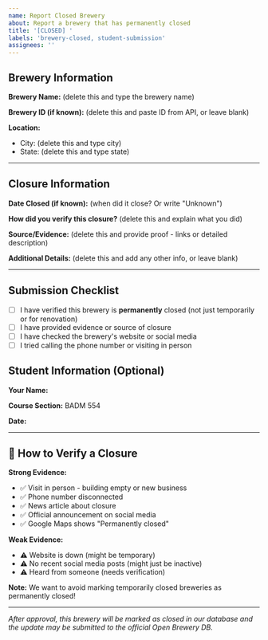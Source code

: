 ```yaml
---
name: Report Closed Brewery
about: Report a brewery that has permanently closed
title: '[CLOSED] '
labels: 'brewery-closed, student-submission'
assignees: ''
---
```


<!--
📝 HOW TO FILL THIS OUT:
1. Make sure the brewery is PERMANENTLY closed (not just temporarily)
2. Delete all the gray text and examples
3. Type your information on the same line after each field
4. Provide proof that it's closed (news link, photo, etc.)

IMPORTANT: Only report if you're sure it's PERMANENTLY closed!
- ✅ Building is empty or has new business
- ✅ Google Maps says "Permanently closed"
- ❌ Website is just down (might be temporary)
-->

## Brewery Information

**Brewery Name:** (delete this and type the brewery name)
<!-- Example: 122 West Brewing Co -->

**Brewery ID (if known):** (delete this and paste ID from API, or leave blank)
<!-- Find at: http://178.156.206.171:8000/breweries/search?query=BREWERY_NAME -->
<!-- Look for "id": "e54c2f02..." and copy that whole code -->
<!-- Example: e54c2f02-acd6-4172-861d-fcfa54c8701a -->

**Location:**
- City: (delete this and type city)
  <!-- Example: Bellingham -->
- State: (delete this and type state)
  <!-- Example: Washington -->

---

## Closure Information

**Date Closed (if known):** (when did it close? Or write "Unknown")
<!-- Example: September 2024 -->
<!-- Or: Unknown, but confirmed closed as of October 2025 -->

**How did you verify this closure?** (delete this and explain what you did)
<!-- Pick one or more and explain: -->
<!-- ✓ Visited location - describe what you saw -->
<!-- ✓ Called phone number - what happened? -->
<!-- ✓ Found news article - include link below -->
<!-- ✓ Checked Google Maps - does it say "Permanently closed"? -->
<!-- Example: Drove by on 2025-10-05, building is empty with "For Lease" sign -->

**Source/Evidence:** (delete this and provide proof - links or detailed description)
<!-- Provide links to news articles, social media, or describe what you saw -->
<!-- Example: https://www.bellinghamherald.com/news/local/article123456.html -->
<!-- Example: Called (360) 306-3285, number is disconnected -->
<!-- Example: Google Maps shows "Permanently closed" -->

**Additional Details:** (delete this and add any other info, or leave blank)
<!-- Example: Location is now a coffee shop -->
<!-- Example: Owners posted farewell message on Facebook -->

---

## Submission Checklist
- [ ] I have verified this brewery is **permanently** closed (not just temporarily or for renovation)
- [ ] I have provided evidence or source of closure
- [ ] I have checked the brewery's website or social media
- [ ] I tried calling the phone number or visiting in person

## Student Information (Optional)
**Your Name:**
<!-- Example: Alex Johnson -->

**Course Section:** BADM 554

**Date:**
<!-- Example: 2025-10-06 -->

---

## 📝 How to Verify a Closure

**Strong Evidence:**
- ✅ Visit in person - building empty or new business
- ✅ Phone number disconnected
- ✅ News article about closure
- ✅ Official announcement on social media
- ✅ Google Maps shows "Permanently closed"

**Weak Evidence:**
- ⚠️ Website is down (might be temporary)
- ⚠️ No recent social media posts (might just be inactive)
- ⚠️ Heard from someone (needs verification)

**Note:** We want to avoid marking temporarily closed breweries as permanently closed!

---
*After approval, this brewery will be marked as closed in our database and the update may be submitted to the official Open Brewery DB.*
